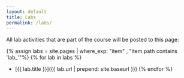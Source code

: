 ```yaml
---
layout: default
title: Labs
permalink: /labs/
---
```


All lab activities that are part of the course will be posted to this page:

{% assign labs = site.pages | where_exp: "item" , "item.path contains 'lab_'"%}
{% for lab in labs %}
- [{{ lab.title }}]({{ lab.url | prepend: site.baseurl }})
{% endfor %}